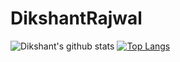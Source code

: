 # DikshantRajwal
![Dikshant's github stats](https://github-readme-stats.vercel.app/api?username=drajwal1511)
[![Top Langs](https://github-readme-stats.vercel.app/api/top-langs/?username=anuraghazra)](https://github.com/anuraghazra/github-readme-stats)

